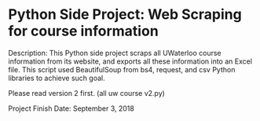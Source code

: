 # Python Side Project: Web Scraping for course information

Description: This Python side project scraps all UWaterloo course information from its website, and exports all these information into an Excel file. This script used BeautifulSoup from bs4, request, and csv Python libraries to achieve such goal.

Please read version 2 first. (all uw course v2.py)

Project Finish Date: September 3, 2018
